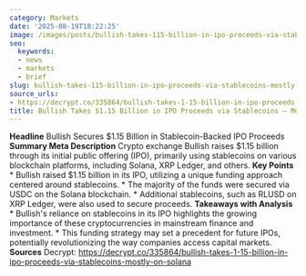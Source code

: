 ```yaml
---
category: Markets
date: '2025-08-19T18:22:25'
image: /images/posts/bullish-takes-115-billion-in-ipo-proceeds-via-stablecoins-mostly-on-solana.png
seo:
  keywords:
  - news
  - markets
  - brief
slug: bullish-takes-115-billion-in-ipo-proceeds-via-stablecoins-mostly-on-solana
source_urls:
- https://decrypt.co/335864/bullish-takes-1-15-billion-in-ipo-proceeds-via-stablecoins-mostly-on-solana
title: Bullish Takes $1.15 Billion in IPO Proceeds via Stablecoins — Mostly on Solana
---
```


**Headline** Bullish Secures $1.15 Billion in Stablecoin-Backed IPO Proceeds  **Summary Meta Description** Crypto exchange Bullish raises $1.15 billion through its initial public offering (IPO), primarily using stablecoins on various blockchain platforms, including Solana, XRP Ledger, and others.  **Key Points**  * Bullish raised $1.15 billion in its IPO, utilizing a unique funding approach centered around stablecoins. * The majority of the funds were secured via USDC on the Solana blockchain. * Additional stablecoins, such as RLUSD on XRP Ledger, were also used to secure proceeds.  **Takeaways with Analysis**  * Bullish's reliance on stablecoins in its IPO highlights the growing importance of these cryptocurrencies in mainstream finance and investment. * This funding strategy may set a precedent for future IPOs, potentially revolutionizing the way companies access capital markets.  **Sources** Decrypt: https://decrypt.co/335864/bullish-takes-1-15-billion-in-ipo-proceeds-via-stablecoins-mostly-on-solana